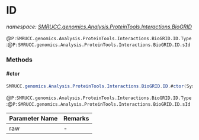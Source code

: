 ﻿# ID
_namespace: [SMRUCC.genomics.Analysis.ProteinTools.Interactions.BioGRID](./index.md)_

@``P:SMRUCC.genomics.Analysis.ProteinTools.Interactions.BioGRID.ID.Type``:@``P:SMRUCC.genomics.Analysis.ProteinTools.Interactions.BioGRID.ID.sId``



### Methods

#### #ctor
```csharp
SMRUCC.genomics.Analysis.ProteinTools.Interactions.BioGRID.ID.#ctor(System.String)
```
@``P:SMRUCC.genomics.Analysis.ProteinTools.Interactions.BioGRID.ID.Type``:@``P:SMRUCC.genomics.Analysis.ProteinTools.Interactions.BioGRID.ID.sId``

|Parameter Name|Remarks|
|--------------|-------|
|raw|-|



